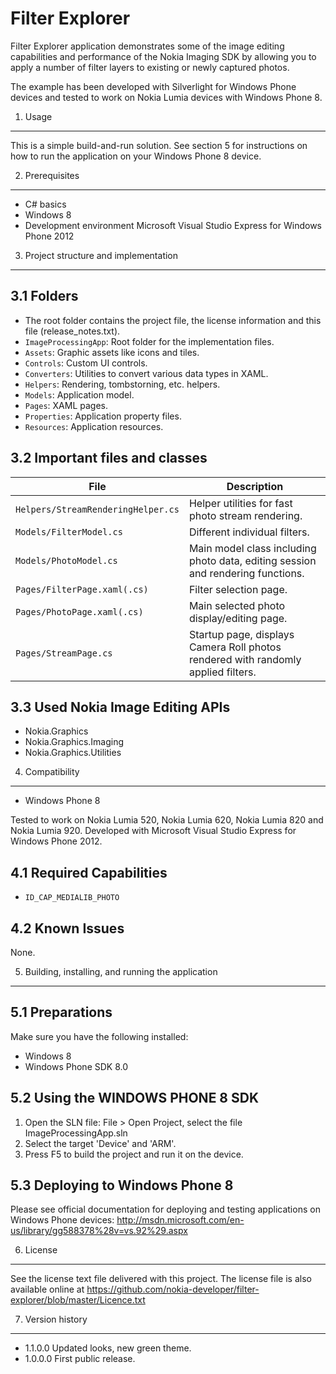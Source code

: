 Filter Explorer
===============

Filter Explorer application demonstrates some of the image editing capabilities
and performance of the Nokia Imaging SDK by allowing you to apply a number of
filter layers to existing or newly captured photos.

The example has been developed with Silverlight for Windows Phone devices
and tested to work on Nokia Lumia devices with Windows Phone 8.


1. Usage
-------------------------------------------------------------------------------

This is a simple build-and-run solution. See section 5 for instructions on how
to run the application on your Windows Phone 8 device.


2. Prerequisites
-------------------------------------------------------------------------------

* C# basics
* Windows 8
* Development environment Microsoft Visual Studio Express for Windows Phone 2012


3. Project structure and implementation
-------------------------------------------------------------------------------

3.1 Folders
-----------

* The root folder contains the project file, the license information and this
  file (release_notes.txt).
* `ImageProcessingApp`: Root folder for the implementation files.  
 * `Assets`: Graphic assets like icons and tiles.
 * `Controls`: Custom UI controls.
 * `Converters`: Utilities to convert various data types in XAML.
 * `Helpers`: Rendering, tombstorning, etc. helpers.
 * `Models`: Application model.
 * `Pages`: XAML pages.
 * `Properties`: Application property files.
 * `Resources`: Application resources.


3.2 Important files and classes
-------------------------------

| File | Description |
| ---- | ----------- |
| `Helpers/StreamRenderingHelper.cs` | Helper utilities for fast photo stream rendering. |
| `Models/FilterModel.cs` | Different individual filters. |
| `Models/PhotoModel.cs` | Main model class including photo data, editing session and rendering functions. |
| `Pages/FilterPage.xaml(.cs)` | Filter selection page. |
| `Pages/PhotoPage.xaml(.cs)` | Main selected photo display/editing page. |
| `Pages/StreamPage.cs` | Startup page, displays Camera Roll photos rendered with randomly applied filters. |


3.3 Used Nokia Image Editing APIs
---------------------------------

* Nokia.Graphics
* Nokia.Graphics.Imaging
* Nokia.Graphics.Utilities


4. Compatibility
-------------------------------------------------------------------------------

* Windows Phone 8

Tested to work on Nokia Lumia 520, Nokia Lumia 620, Nokia Lumia 820 and Nokia
Lumia 920. Developed with Microsoft Visual Studio Express for Windows Phone 2012.


4.1 Required Capabilities
-------------------------

* `ID_CAP_MEDIALIB_PHOTO`


4.2 Known Issues
----------------

None.


5. Building, installing, and running the application
-------------------------------------------------------------------------------

5.1 Preparations
----------------

Make sure you have the following installed:
 * Windows 8
 * Windows Phone SDK 8.0

5.2 Using the WINDOWS PHONE 8 SDK
---------------------------------

1. Open the SLN file:
   File > Open Project, select the file ImageProcessingApp.sln
2. Select the target 'Device' and 'ARM'.
3. Press F5 to build the project and run it on the device.

5.3 Deploying to Windows Phone 8
--------------------------------

Please see official documentation for deploying and testing applications on
Windows Phone devices:
http://msdn.microsoft.com/en-us/library/gg588378%28v=vs.92%29.aspx


6. License
-------------------------------------------------------------------------------

See the license text file delivered with this project. The license file is also
available online at
https://github.com/nokia-developer/filter-explorer/blob/master/Licence.txt


7. Version history
-------------------------------------------------------------------------------

* 1.1.0.0 Updated looks, new green theme.
* 1.0.0.0 First public release.

